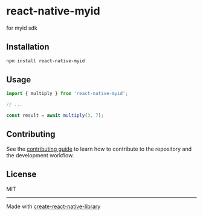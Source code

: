 # react-native-myid

for myid sdk

## Installation

```sh
npm install react-native-myid
```

## Usage


```js
import { multiply } from 'react-native-myid';

// ...

const result = await multiply(3, 7);
```


## Contributing

See the [contributing guide](CONTRIBUTING.md) to learn how to contribute to the repository and the development workflow.

## License

MIT

---

Made with [create-react-native-library](https://github.com/callstack/react-native-builder-bob)
